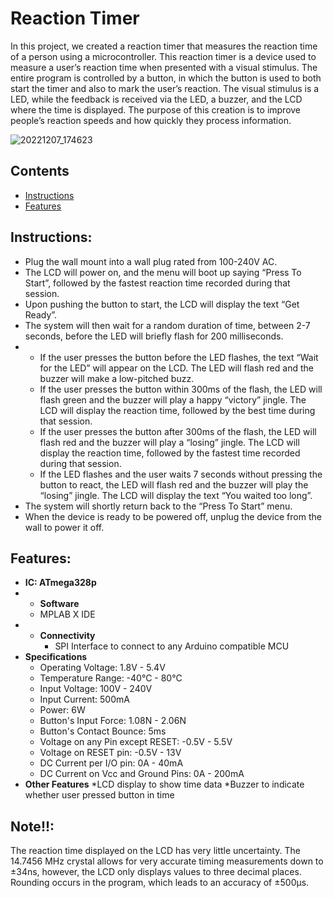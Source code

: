 # Reaction Timer
  In this project, we created a reaction timer that measures the reaction time of a person using a microcontroller. This reaction timer is a device used to measure a user’s reaction time when presented with a visual stimulus. The entire program is controlled by a button, in which the button is used to both start the timer and also to mark the user’s reaction. The visual stimulus is a LED, while the feedback is received via the LED, a buzzer, and the LCD where the time is displayed.
 The purpose of this creation is to improve people’s reaction speeds and how quickly they process information.

![20221207_174623](https://github.com/mothmanu/Reaction-Timer/assets/56203045/761ee8b9-0dc9-4577-8725-6d5494b3cde4)


## Contents
- [Instructions](#instructions)
- [Features](#features)

## Instructions:
- Plug the wall mount into a wall plug rated from 100-240V AC.
- The LCD will power on, and the menu will boot up saying “Press To Start”, followed by the fastest reaction time recorded during that session.
- Upon pushing the button to start, the LCD will display the text “Get Ready”.
- The system will then wait for a random duration of time, between 2-7 seconds, before the LED will briefly flash for 200 milliseconds.
- 
    * If the user presses the button before the LED flashes, the text “Wait for the LED” will appear on the LCD. The LED           will flash red and the buzzer will make a low-pitched buzz.
    * If the user presses the button within 300ms of the flash, the LED will flash green and the buzzer will play a happy         “victory” jingle. The LCD will display the reaction time, followed by the best time during that session.
    * If the user presses the button after 300ms of the flash, the LED will flash red and the buzzer will play a “losing”         jingle. The LCD will display the reaction time, followed by the fastest time recorded during that session.
    * If the LED flashes and the user waits 7 seconds without pressing the button to react, the LED will flash red and the         buzzer will play the “losing” jingle. The LCD will display the text “You waited too long”.
- The system will shortly return back to the “Press To Start” menu.
- When the device is ready to be powered off, unplug the device from the wall to power it off.


## Features:
*  **IC: ATmega328p**
*  * **Software**
   * MPLAB X IDE
*  * **Connectivity**
     * SPI Interface to connect to any Arduino compatible MCU
* **Specifications**
    * Operating Voltage: 1.8V - 5.4V
    * Temperature Range: -40°C - 80°C
    * Input Voltage: 100V - 240V
    * Input Current: 500mA
    * Power: 6W
    * Button's Input Force: 1.08N - 2.06N
    * Button's Contact Bounce: 5ms
    * Voltage on any Pin except RESET: -0.5V - 5.5V
    * Voltage on RESET pin: -0.5V - 13V
    * DC Current per I/O pin: 0A - 40mA
    * DC Current on Vcc and Ground Pins: 0A - 200mA
* **Other Features**
    *LCD display to show time data
    *Buzzer to indicate whether user pressed button in time

## Note!!:
  The reaction time displayed on the LCD has very little uncertainty. The 14.7456 MHz crystal allows for very accurate timing measurements down to ±34ns, however, the LCD only displays values to three decimal places. Rounding occurs in the program, which leads to an accuracy of ±500μs.



